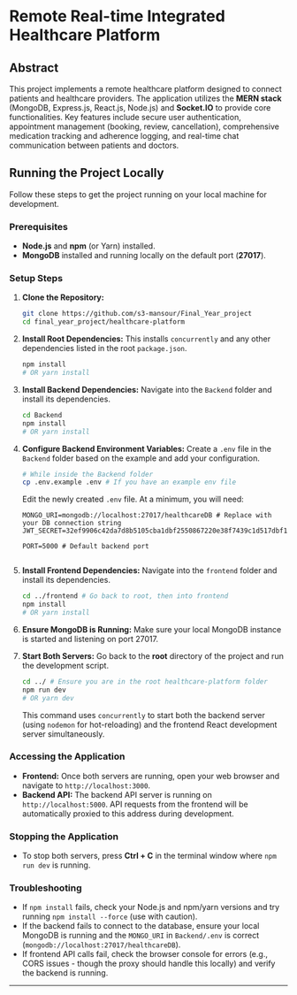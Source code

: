 # Remote Real-time Integrated Healthcare Platform

## Abstract

This project implements a remote healthcare platform designed to connect patients and healthcare providers. The application utilizes the **MERN stack** (MongoDB, Express.js, React.js, Node.js) and **Socket.IO** to provide core functionalities. Key features include secure user authentication, appointment management (booking, review, cancellation), comprehensive medication tracking and adherence logging, and real-time chat communication between patients and doctors.

## Running the Project Locally

Follow these steps to get the project running on your local machine for development.

### Prerequisites

*   **Node.js** and **npm** (or Yarn) installed.
*   **MongoDB** installed and running locally on the default port (**27017**).

### Setup Steps

1.  **Clone the Repository:**
    ```bash
    git clone https://github.com/s3-mansour/Final_Year_project
    cd final_year_project/healthcare-platform
    ```
    

2.  **Install Root Dependencies:**
    This installs `concurrently` and any other dependencies listed in the root `package.json`.
    ```bash
    npm install
    # OR yarn install
    ```

3.  **Install Backend Dependencies:**
    Navigate into the `Backend` folder and install its dependencies.
    ```bash
    cd Backend
    npm install
    # OR yarn install
    ```

4.  **Configure Backend Environment Variables:**
    Create a `.env` file in the `Backend` folder based on the example and add your configuration.
    ```bash
    # While inside the Backend folder
    cp .env.example .env # If you have an example env file
    ```
    Edit the newly created `.env` file. At a minimum, you will need:
    ```env
    MONGO_URI=mongodb://localhost:27017/healthcareDB # Replace with your DB connection string
    JWT_SECRET=32ef9906c42da7d8b5105cba1dbf2550867220e38f7439c1d517dbf1363e951cff97e12c6ab8404b00872803df7be06397096e4d47bf4f5cd837cdac93f2c831

    PORT=5000 # Default backend port
   
    ```
    

5.  **Install Frontend Dependencies:**
    Navigate into the `frontend` folder and install its dependencies.
    ```bash
    cd ../frontend # Go back to root, then into frontend
    npm install
    # OR yarn install
    ```

6.  **Ensure MongoDB is Running:**
    Make sure your local MongoDB instance is started and listening on port 27017.

7.  **Start Both Servers:**
    Go back to the **root** directory of the project and run the development script.
    ```bash
    cd ../ # Ensure you are in the root healthcare-platform folder
    npm run dev
    # OR yarn dev
    ```
    This command uses `concurrently` to start both the backend server (using `nodemon` for hot-reloading) and the frontend React development server simultaneously.

### Accessing the Application

*   **Frontend:** Once both servers are running, open your web browser and navigate to `http://localhost:3000`.
*   **Backend API:** The backend API server is running on `http://localhost:5000`. API requests from the frontend will be automatically proxied to this address during development.

### Stopping the Application

*   To stop both servers, press **Ctrl + C** in the terminal window where `npm run dev` is running.

### Troubleshooting

*   If `npm install` fails, check your Node.js and npm/yarn versions and try running `npm install --force` (use with caution).
*   If the backend fails to connect to the database, ensure your local MongoDB is running and the `MONGO_URI` in `Backend/.env` is correct (`mongodb://localhost:27017/healthcareDB`).
*   If frontend API calls fail, check the browser console for errors (e.g., CORS issues - though the proxy should handle this locally) and verify the backend is running.

---
